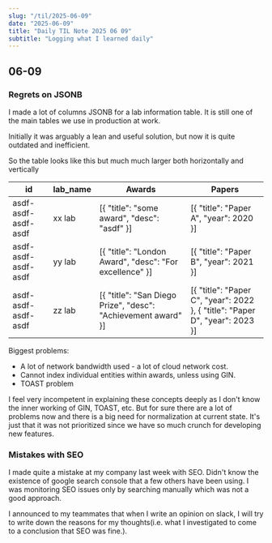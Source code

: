```yaml
---
slug: "/til/2025-06-09"
date: "2025-06-09"
title: "Daily TIL Note 2025 06 09"
subtitle: "Logging what I learned daily"
---
```


## 06-09

### Regrets on JSONB

I made a lot of columns JSONB for a lab information table. It is still one of the main tables we use in production at work.

Initially it was arguably a lean and useful solution, but now it is quite outdated and inefficient.

So the table looks like this but much much larger both horizontally and vertically

| id                  | lab_name | Awards                                                        | Papers                                                                       |
| ------------------- | -------- | ------------------------------------------------------------- | ---------------------------------------------------------------------------- |
| asdf-asdf-asdf-asdf | xx lab   | [{ "title": "some award", "desc": "asdf" }]                   | [{ "title": "Paper A", "year": 2020 }]                                       |
| asdf-asdf-asdf-asdf | yy lab   | [{ "title": "London Award", "desc": "For excellence" }]       | [{ "title": "Paper B", "year": 2021 }]                                       |
| asdf-asdf-asdf-asdf | zz lab   | [{ "title": "San Diego Prize", "desc": "Achievement award" }] | [{ "title": "Paper C", "year": 2022 }, { "title": "Paper D", "year": 2023 }] |

Biggest problems:

- A lot of network bandwidth used - a lot of cloud network cost.
- Cannot index individual entities within awards, unless using GIN.
- TOAST problem

I feel very incompetent in explaining these concepts deeply as I don't know the inner working of GIN, TOAST, etc.
But for sure there are a lot of problems now and there is a big need for normalization at current state.
It's just that it was not prioritized since we have so much crunch for developing new features.

### Mistakes with SEO

I made quite a mistake at my company last week with SEO. Didn't know the existence of google search console that a few others have been using.
I was monitoring SEO issues only by searching manually which was not a good approach.

I announced to my teammates that when I write an opinion on slack, I will try to write down the reasons for my thoughts(i.e. what I investigated to come to a conclusion that SEO was fine.).
